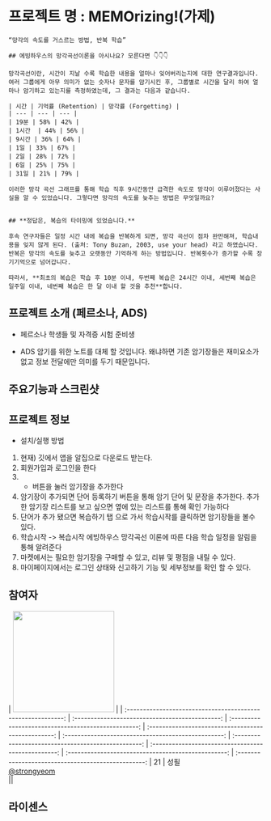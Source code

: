  # 프로젝트 명 : MEMOrizing!(가제)
 
    “망각의 속도를 거스르는 방법, 반복 학습”
    
    ## 에빙하우스의 망각곡선이론을 아시나요? 모른다면 👇👇👇
    
    망각곡선이란, 시간이 지날 수록 학습한 내용을 얼마나 잊어버리는지에 대한 연구결과입니다. 여러 그룹에게 아무 의미가 없는 숫자나 문자를 암기시킨 후, 그룹별로 시간을 달리 하여 얼마나 암기하고 있는지를 측정하였는데, 그 결과는 다음과 같습니다. 
    
    | 시간 | 기억률 (Retention) | 망각률 (Forgetting) | 
    | --- | --- | --- |
    | 19분 | 58% | 42% |
    | 1시간  | 44% | 56% |
    | 9시간 | 36% | 64% |
    | 1일 | 33% | 67% |
    | 2일 | 28% | 72% |
    | 6일 | 25% | 75% |
    | 31일 | 21% | 79% |  
    
    이러한 망각 곡선 그래프를 통해 학습 직후 9시간동안 급격한 속도로 망각이 이루어졌다는 사실을 알 수 있었습니다. 그렇다면 망각의 속도를 늦추는 방법은 무엇일까요? 
    
    
    ## **정답은, 복습의 타이밍에 있었습니다.**
    
    후속 연구자들은 일정 시간 내에 복습을 반복하게 되면, 망각 곡선이 점차 완만해져, 학습내용을 잊지 않게 된다. (출처: Tony Buzan, 2003, use your head) 라고 하였습니다. 반복은 망각의 속도를 늦추고 오랫동안 기억하게 하는 방법입니다. 반복횟수가 증가할 수록 장기기억으로 넘어갑니다. 
    
    따라서, **최초의 복습은 학습 후 10분 이내, 두번째 복습은 24시간 이내, 세번째 복습은 일주일 이내, 네번째 복습은 한 달 이내 할 것을 추천**합니다. 
    
    
## 프로젝트 소개 (페르소나, ADS)
 - 페르소나
 학생들 및 자격증 시험 준비생
 
 - ADS
 암기를 위한 노트를 대체 할 것입니다. 왜냐하면 기존 암기장들은 재미요소가 없고 정보 전달에만 의미를 두기 때문입니다.

## 주요기능과 스크린샷

## 프로젝트 정보
- 설치/실행 방법
1. 현재) 깃에서 앱을 알집으로 다운로드 받는다.
2. 회원가입과 로그인을 한다
3. + 버튼을 눌러 암기장을 추가한다
4. 암기장이 추가되면 단어 등록하기 버튼을 통해 암기 단어 및 문장을 추가한다. 추가한 암기장 리스트를 보고 싶으면 옆에 있는 리스트를 통해 확인 가능하다
5. 단어가 추가 됐으면 복습하기 탭 으로 가서 학습시작를 클릭하면 암기장들을 볼수 있다. 
6. 학습시작 -> 복습시작 에빙하우스 망각곡선 이론에 따른 다음 학습 일정을 알림을 통해 알려준다
7. 마켓에서는 필요한 암기장을 구매할 수 있고, 리뷰 및 평점을 내릴 수 있다. 
8. 마이페이지에서는 로그인 상태와 신고하기 기능 및 세부정보를 확인 할 수 있다.


## 참여자
| <img src="https://avatars.githubusercontent.com/u/101084872?s=400&v=4" width=200> |
| :----------------------------------------------------------: | :---------------------------------------------: | :-------------------------------------------------: | :-------------------------------------------------: |  :-------------------------------------------------: |  :-------------------------------------------------: |  :-------------------------------------------------: |  :-------------------------------------------------: |  :-------------------------------------------------: |
21
| 성필<br/>[@strongyeom](https://github.com/strongyeom)<br/> ||

## 라이센스

